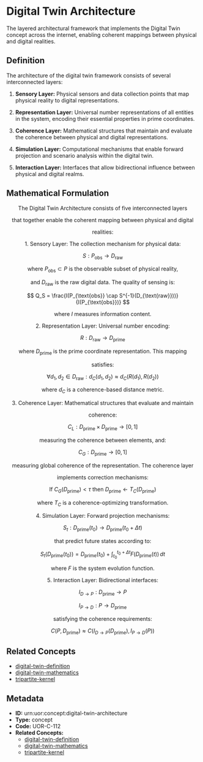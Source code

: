 # Digital Twin Architecture

The layered architectural framework that implements the Digital Twin concept across the internet, enabling coherent mappings between physical and digital realities.

## Definition

The architecture of the digital twin framework consists of several interconnected layers:

1. **Sensory Layer:** Physical sensors and data collection points that map physical reality to digital representations.

2. **Representation Layer:** Universal number representations of all entities in the system, encoding their essential properties in prime coordinates.

3. **Coherence Layer:** Mathematical structures that maintain and evaluate the coherence between physical and digital representations.

4. **Simulation Layer:** Computational mechanisms that enable forward projection and scenario analysis within the digital twin.

5. **Interaction Layer:** Interfaces that allow bidirectional influence between physical and digital realms.

## Mathematical Formulation

$$
\text{The Digital Twin Architecture consists of five interconnected layers}
$$

$$
\text{that together enable the coherent mapping between physical and digital}
$$

$$
\text{realities:}
$$

$$
\text{1. Sensory Layer: The collection mechanism for physical data:}
$$

$$
S: P_{\text{obs}} \to D_{\text{raw}}
$$

$$
\text{where } P_{\text{obs}} \subset P \text{ is the observable subset of physical reality,}
$$

$$
\text{and } D_{\text{raw}} \text{ is the raw digital data. The quality of sensing is:}
$$

$$
Q_S = \frac{I(P_{\text{obs}} \cap S^{-1}(D_{\text{raw}}))}{I(P_{\text{obs}})}
$$

$$
\text{where } I \text{ measures information content.}
$$

$$
\text{2. Representation Layer: Universal number encoding:}
$$

$$
R: D_{\text{raw}} \to D_{\text{prime}}
$$

$$
\text{where } D_{\text{prime}} \text{ is the prime coordinate representation. This mapping}
$$

$$
\text{satisfies:}
$$

$$
\forall d_1, d_2 \in D_{\text{raw}}: d_C(d_1, d_2) \approx d_C(R(d_1), R(d_2))
$$

$$
\text{where } d_C \text{ is a coherence-based distance metric.}
$$

$$
\text{3. Coherence Layer: Mathematical structures that evaluate and maintain}
$$

$$
\text{coherence:}
$$

$$
C_L: D_{\text{prime}} \times D_{\text{prime}} \to [0,1]
$$

$$
\text{measuring the coherence between elements, and:}
$$

$$
C_G: D_{\text{prime}} \to [0,1]
$$

$$
\text{measuring global coherence of the representation. The coherence layer}
$$

$$
\text{implements correction mechanisms:}
$$

$$
\text{If } C_G(D_{\text{prime}}) < \tau \text{ then } D_{\text{prime}} \gets T_C(D_{\text{prime}})
$$

$$
\text{where } T_C \text{ is a coherence-optimizing transformation.}
$$

$$
\text{4. Simulation Layer: Forward projection mechanisms:}
$$

$$
S_t: D_{\text{prime}}(t_0) \to D_{\text{prime}}(t_0 + \Delta t)
$$

$$
\text{that predict future states according to:}
$$

$$
S_t(D_{\text{prime}}(t_0)) = D_{\text{prime}}(t_0) + \int_{t_0}^{t_0+\Delta t} F(D_{\text{prime}}(t)) \, dt
$$

$$
\text{where } F \text{ is the system evolution function.}
$$

$$
\text{5. Interaction Layer: Bidirectional interfaces:}
$$

$$
I_{D\to P}: D_{\text{prime}} \to P
$$

$$
I_{P\to D}: P \to D_{\text{prime}}
$$

$$
\text{satisfying the coherence requirements:}
$$

$$
C(P, D_{\text{prime}}) \approx C(I_{D\to P}(D_{\text{prime}}), I_{P\to D}(P))
$$

## Related Concepts

- [digital-twin-definition](./digital-twin-definition.md)
- [digital-twin-mathematics](./digital-twin-mathematics.md)
- [tripartite-kernel](./tripartite-kernel.md)

## Metadata

- **ID:** urn:uor:concept:digital-twin-architecture
- **Type:** concept
- **Code:** UOR-C-112
- **Related Concepts:**
  - [digital-twin-definition](./digital-twin-definition.md)
  - [digital-twin-mathematics](./digital-twin-mathematics.md)
  - [tripartite-kernel](./tripartite-kernel.md)
